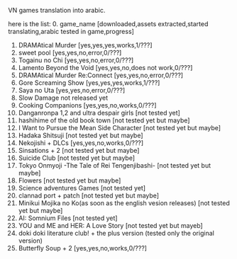 VN games translation into arabic.

here is the list:
0. game_name [downloaded,assets extracted,started translating,arabic tested in game,progress] 
1. DRAMAtical Murder [yes,yes,yes,works,1/???] 
2. sweet pool [yes,yes,no,error,0/???]
3. Togainu no Chi  [yes,yes,no,error,0/???]
4. Lamento Beyond the Void [yes,yes,no,does not work,0/???]
5. DRAMAtical Murder Re:Connect [yes,yes,no,error,0/???]
6. Gore Screaming Show [yes,yes,yes,works,1/???] 
7. Saya no Uta [yes,yes,no,error,0/???]
8. Slow Damage not released yet
9. Cooking Companions [yes,yes,no,works,0/???]
10. Danganronpa 1,2 and ultra despair girls [not tested yet]
11. hashihime of the old book town [not tested yet but maybe]
12. I Want to Pursue the Mean Side Character [not tested yet but maybe]
13. Hadaka Shitsuji [not tested yet but maybe]
14. Nekojishi + DLCs [yes,yes,no,works,0/???]
15. Sinsations + 2 [not tested yet but maybe]
16. Suicide Club [not tested yet but maybe]
17. Tokyo Onmyoji -The Tale of Rei Tengenjibashi- [not tested yet but maybe]
18. Flowers [not tested yet but maybe]
19. Science adventures Games [not tested yet]
20. clannad port + patch [not tested yet but maybe]
21. Minikui Mojika no Ko(as soon as the english vesion releases) [not tested yet but maybe]
22. AI: Somnium Files [not tested yet]
23. YOU and ME and HER: A Love Story [not tested yet but mayeb]
24. doki doki literature club! + the plus version (tested only the original version)
25. Butterfly Soup + 2 [yes,yes,no,works,0/???]
